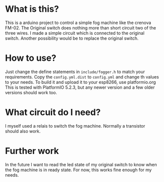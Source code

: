 # What is this?

This is a arduino project to control a simple fog machine like the crenova FM-02. The Original switch does nothing more than short circuit two of the three wires. I made a simple circuit which is connected to the original switch. Another possibility would be to replace the original switch.

# How to use?
Just change the define statements in `include/fogger.h` to match your requirements. Copy the `config.yml.dist` to `config.yml` and change th values to your needs.
To build it and upload it to your esp8266, use platformio.org
This is tested with PlatformIO 5.2.3, but any newer version and a few older versions should work too.

# What circuit do I need?
I myself used a relais to switch the fog machine. Normally a transistor should also work.

# Further work
In the future I want to read the led state of my original switch to know when the fog machine is in ready state. For now, this works fine enough for my needs.
